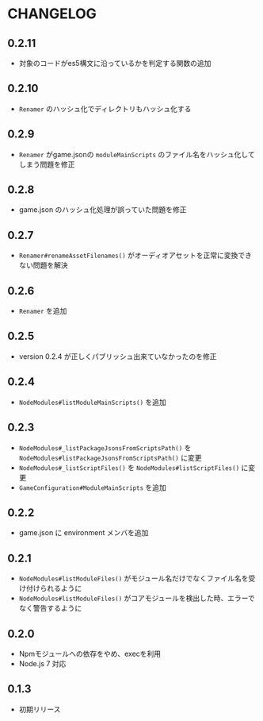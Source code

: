 # CHANGELOG

## 0.2.11
* 対象のコードがes5構文に沿っているかを判定する関数の追加

## 0.2.10
* `Renamer` のハッシュ化でディレクトリもハッシュ化する

## 0.2.9
* `Renamer` がgame.jsonの `moduleMainScripts` のファイル名をハッシュ化してしまう問題を修正

## 0.2.8
* game.json のハッシュ化処理が誤っていた問題を修正

## 0.2.7
* `Renamer#renameAssetFilenames()` がオーディオアセットを正常に変換できない問題を解決

## 0.2.6
* `Renamer` を追加

## 0.2.5
* version 0.2.4 が正しくパブリッシュ出来ていなかったのを修正

## 0.2.4
* `NodeModules#listModuleMainScripts()` を追加

## 0.2.3
* `NodeModules#_listPackageJsonsFromScriptsPath()` を `NodeModules#listPackageJsonsFromScriptsPath()` に変更
* `NodeModules#_listScriptFiles()` を `NodeModules#listScriptFiles()` に変更
* `GameConfiguration#ModuleMainScripts` を追加

## 0.2.2

* game.json に environment メンバを追加

## 0.2.1
* `NodeModules#listModuleFiles()` がモジュール名だけでなくファイル名を受け付けられるように
* `NodeModules#listModuleFiles()` がコアモジュールを検出した時、エラーでなく警告するように

## 0.2.0
* Npmモジュールへの依存をやめ、execを利用
* Node.js 7 対応

## 0.1.3
* 初期リリース
